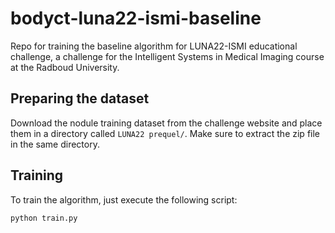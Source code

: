 # bodyct-luna22-ismi-baseline
Repo for training the baseline algorithm for LUNA22-ISMI educational challenge, a challenge for the Intelligent Systems in Medical Imaging course at the Radboud University.


## Preparing the dataset
Download the nodule training dataset from the challenge website and place them in a directory called `LUNA22 prequel/`. Make sure to extract the zip file in the same directory. 

## Training
To train the algorithm, just execute the following script:
```bash
python train.py
```
